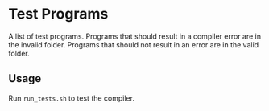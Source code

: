 # Test Programs
A list of test programs. Programs that should result in a compiler error are in
the invalid folder. Programs that should not result in an error are in the valid
folder.

## Usage
Run `run_tests.sh` to test the compiler.
